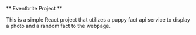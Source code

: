 ** Eventbrite Project **

This is a simple React project that utilizes a puppy fact api service to display a photo and a random fact to the webpage.
